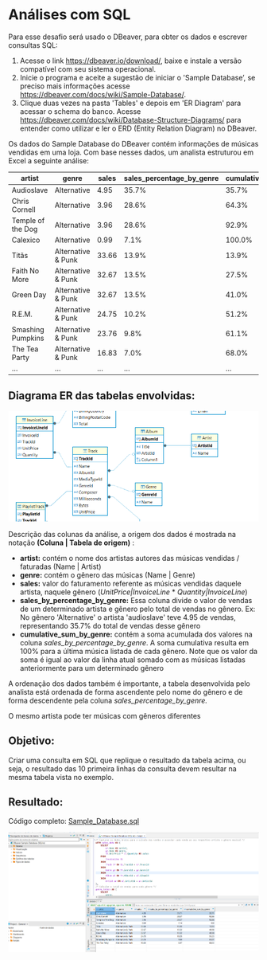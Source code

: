 # Análises com SQL

Para esse desafio será usado o DBeaver, para obter os dados e escrever consultas SQL:

1. Acesse o link https://dbeaver.io/download/, baixe e instale a versão compatível com seu sistema operacional.
2. Inicie o programa e aceite a sugestão de iniciar o 'Sample Database’, se preciso mais informações acesse https://dbeaver.com/docs/wiki/Sample-Database/. 
3. Clique duas vezes na pasta 'Tables' e depois em 'ER Diagram' para acessar o schema do banco. Acesse https://dbeaver.com/docs/wiki/Database-Structure-Diagrams/ para entender como utilizar e ler o ERD (Entity Relation Diagram) no DBeaver. 

Os dados do Sample Database do DBeaver contém informações de músicas vendidas em uma loja. Com base nesses dados, um analista estruturou em Excel a seguinte análise:

| artist | genre | sales | sales_percentage_by_genre | cumulative_sum_by_genre |
| --- | --- | --- | --- | --- |
| Audioslave | Alternative | 4.95 | 35.7% | 35.7% |
| Chris Cornell | Alternative | 3.96 | 28.6% | 64.3% |
| Temple of the Dog | Alternative | 3.96 | 28.6% | 92.9% |
| Calexico | Alternative | 0.99 | 7.1% | 100.0% |
| Titãs | Alternative & Punk | 33.66 | 13.9% | 13.9% |
| Faith No More | Alternative & Punk | 32.67 | 13.5% | 27.5% |
| Green Day | Alternative & Punk | 32.67 | 13.5% | 41.0% |
| R.E.M. | Alternative & Punk | 24.75 | 10.2% | 51.2% |
| Smashing Pumpkins | Alternative & Punk | 23.76 | 9.8% | 61.1% |
| The Tea Party | Alternative & Punk | 16.83 | 7.0% | 68.0% |
| … | … | … | … | … |


## Diagrama ER das tabelas envolvidas:

![GET](images/ER_diagrama.png)

Descrição das colunas da análise, a origem dos dados é mostrada na notação **(Coluna | Tabela de origem)** :

- **artist:** contém o nome dos artistas autores das músicas vendidas / faturadas (Name | Artist)
- **genre:** contém o gênero das músicas (Name | Genre)
- **sales:** valor do faturamento referente as músicas vendidas daquele artista, naquele gênero (*UnitPrice|InvoiceLine* * *Quantity|InvoiceLine*)
- **sales_by_percentage_by_genre:** Essa coluna divide o valor de vendas de um determinado artista e gênero pelo total de vendas no gênero. Ex: No gênero 'Alternative' o artista 'audioslave' teve 4.95 de vendas, representando 35.7% do total de vendas desse gênero
- **cumulative_sum_by_genre:** contém a soma acumulada dos valores na coluna *sales_by_percentage_by_genre*. A soma cumulativa resulta em 100% para a última música listada de cada gênero. Note que os valor da soma é igual ao valor da linha atual somado com as músicas listadas anteriormente para um determinado gênero

A ordenação dos dados também é importante, a tabela desenvolvida pelo analista está ordenada de forma ascendente pelo nome do gênero e de forma descendente pela coluna *sales_percentage_by_genre.*

O mesmo artista pode ter músicas com gêneros diferentes

## Objetivo:

Criar uma consulta em SQL que replique o resultado da tabela acima, ou seja, o resultado das 10 primeira linhas da consulta devem resultar na mesma tabela vista no exemplo.

## Resultado:
Código completo: [Sample_Database.sql](sql/code/Sample_Database.sql)

![GET](images/resultado_SQL.png)
